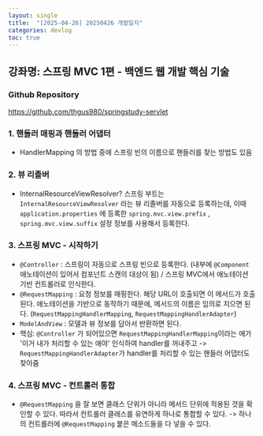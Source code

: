 ```yaml
---
layout: single
title:  "[2025-04-26] 20250426 개발일지"
categories: devlog
toc: true
---
```


## 강좌명: 스프링 MVC 1편 - 백엔드 웹 개발 핵심 기술

### Github Repository
https://github.com/thgus980/springstudy-servlet

### 1. 핸들러 매핑과 핸들러 어댑터
- HandlerMapping 의 방법 중에 스프링 빈의 이름으로 핸들러를 찾는 방법도 있음

### 2. 뷰 리졸버
- InternalResourceViewResolver? 스프링 부트는 `InternalResourceViewResolver` 라는 뷰 리졸버를 자동으로 등록하는데, 이때 `application.properties` 에 등록한 `spring.mvc.view.prefix` , `spring.mvc.view.suffix` 설정 정보를 사용해서 등록한다.

### 3. 스프링 MVC - 시작하기
- `@Controller` : 스프링이 자동으로 스프링 빈으로 등록한다. (내부에 `@Component` 애노테이션이 있어서 컴포넌트 스캔의 대상이 됨) / 스프링 MVC에서 애노테이션 기반 컨트롤러로 인식한다.
- `@RequestMapping` : 요청 정보를 매핑한다. 해당 URL이 호출되면 이 메서드가 호출된다. 애노테이션을 기반으로 동작하기 때문에, 메서드의 이름은 임의로 지으면 된다. (`RequestMappingHandlerMapping`, `RequestMappingHandlerAdapter`)
- `ModelAndView` : 모델과 뷰 정보를 담아서 반환하면 된다.
- 핵심: `@Controller` 가 되어있으면 `RequestMappingHandlerMapping`이라는 애가 '이거 내가 처리할 수 있는 애야' 인식하여 handler를 꺼내주고 -> `RequestMappingHandlerAdapter`가 handler를 처리할 수 있는 핸들러 어댑터도 찾아줌

### 4. 스프링 MVC - 컨트롤러 통합
- `@RequestMapping` 을 잘 보면 클래스 단위가 아니라 메서드 단위에 적용된 것을 확인할 수 있다. 따라서 컨트롤러 클래스를 유연하게 하나로 통합할 수 있다. -> 하나의 컨트롤러에 `@RequestMapping` 붙은 메소드들을 다 넣을 수 있다.
